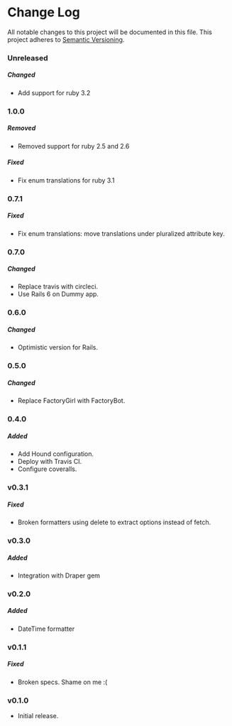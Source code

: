 # Change Log
All notable changes to this project will be documented in this file.
This project adheres to [Semantic Versioning](http://semver.org/).

### Unreleased
##### Changed

* Add support for ruby 3.2

### 1.0.0
##### Removed

* Removed support for ruby 2.5 and 2.6

##### Fixed

* Fix enum translations for ruby 3.1

### 0.7.1

##### Fixed

* Fix enum translations: move translations under pluralized attribute key.
### 0.7.0
##### Changed

* Replace travis with circleci.
* Use Rails 6 on Dummy app.

### 0.6.0

##### Changed

* Optimistic version for Rails.

### 0.5.0

##### Changed

* Replace FactoryGirl with FactoryBot.

### 0.4.0

##### Added

* Add Hound configuration.
* Deploy with Travis CI.
* Configure coveralls.

### v0.3.1

##### Fixed

* Broken formatters using delete to extract options instead of fetch.

### v0.3.0

##### Added

* Integration with Draper gem

### v0.2.0

##### Added

* DateTime formatter

### v0.1.1

##### Fixed

* Broken specs. Shame on me :(

### v0.1.0

* Initial release.
